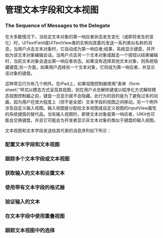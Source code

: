 # 管理文本字段和文本视图

### The Sequence of Messages to the Delegate

在大多数情况下，当给定文本对象的第一响应者状态发生变化（或即将发生的变化）时，UITextField或UITextView类的实例向其委托发送一系列类似名称的消息。当用户点击文本对象时，它自动成为第一响应者;结果，系统显示键盘，并开始为该文本对象编辑会话。当用户点击另一个文本对象或敲击一个按钮以结束编辑时，当前文本对象会退出第一响应者状态。如果没有选择其他文本对象，则系统隐藏键盘;另一方面，如果用户选择另一个文本对象，它将成为第一响应者，并显示该对象的键盘。

这种常见行为有几个例外。在iPad上，如果视图控制器使用“表单（form sheet）”样式以模态方式呈现其视图，则在用户点击解除键或以程序化方式解除模态视图控制器之前，键盘一旦显示就不会隐藏。此行为的目的是为了避免过多的动画，因为用户在很大程度上（但不是全部）文本字段的视图之间移动。另一个例外涉及自定义输入视图。输入视图是分配给文本视图或自定义视图的inputView属性的系统键盘的替代品。当有输入视图时，即使文本对象是第一响应者，UIKit也可能会交换键盘，并且它可能会为开发者显示非文本对象的类似于键盘的输入视图。

文本视图和文本字段发送给其代表的消息序列如下所示：



### 配置文本字段和文本视图

### 跟踪多个文本字段或文本视图

### 获取输入的文本和设置文本

### 使用带有文本字段的格式器

### 验证输入的文本

### 在文本字段中使用重叠视图

### 跟踪文本视图中的选择



